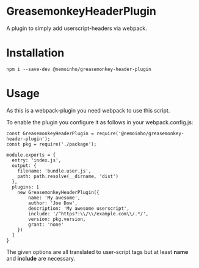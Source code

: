 # GreasemonkeyHeaderPlugin

A plugin to simply add userscript-headers via webpack.

# Installation

    npm i --save-dev @nemoinho/greasemonkey-header-plugin

# Usage
As this is a webpack-plugin you need webpack to use this script.

To enable the plugin you configure it as follows in your webpack.config.js:

    const GreasemonkeyHeaderPlugin = require('@nemoinho/greasemonkey-header-plugin');
    const pkg = require('./package');

    module.exports = {
      entry: 'index.js',
      output: {
        filename: 'bundle.user.js',
        path: path.resolve(__dirname, 'dist')
      },
      plugins: [
        new GreasemonkeyHeaderPlugin({
            name: 'My awesome',
            author: 'Joe Dow',
            description: 'My awesome userscript',
            include: '/^https?:\\/\\/example.com\\/.*/',
            version: pkg.version,
            grant: 'none'
        })
      ]
    }

The given options are all translated to user-script tags but at least **name** and **include** are necessary.
